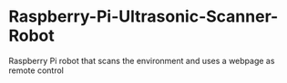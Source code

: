 # Raspberry-Pi-Ultrasonic-Scanner-Robot
Raspberry Pi robot that scans the environment and uses a webpage as remote control
